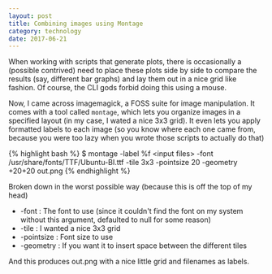 ```yaml
---
layout: post
title: Combining images using Montage
category: technology
date: 2017-06-21
---
```


When working with scripts that generate plots, there is occasionally a (possible contrived) need to place these plots side by side to compare the results (say, different bar graphs) and lay them out in a nice grid like fashion. Of course, the CLI gods forbid doing this using a mouse.

Now, I came across imagemagick, a FOSS suite for image manipulation. It comes with a tool called `montage`, which lets you organize images in a specified layout (in my case, I wated a nice 3x3 grid). It even lets you apply formatted labels to each image (so you know where each one came from, because you were too lazy when you wrote those scripts to actually do that)

{% highlight bash %}
$ montage -label %f \<input files\> -font /usr/share/fonts/TTF/Ubuntu-BI.ttf -tile 3x3 -pointsize 20 -geometry +20+20 out.png
{% endhighlight %}

Broken down in the worst possible way (because this is off the top of my head)

* -font : The font to use (since it couldn't find the font on my system without this argument, defaulted to null for some reason)
* -tile : I wanted a nice 3x3 grid
* -pointsize : Font size to use
* -geometry : If you want it to insert space between the different tiles


And this produces out.png with a nice little grid and filenames as labels.
